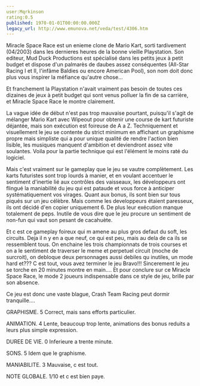 ```yaml
---
user:Mqrkinson
rating:0.5
published: 1970-01-01T00:00:00.000Z
legacy_url: http://www.emunova.net/veda/test/4306.htm
---
```

Miracle Space Race est un enieme clone de Mario Kart, sorti tardivement (04/2003) dans les dernieres heures de la bonne vieille Playstation. Son editeur, Mud Duck Productions est spécialisé dans les petits jeux à petit budget et dispose d'un palmarès de daubes assez conséquentes (All-Star Racing I et II, l'infâme Baldies ou encore American Pool), son nom doit donc plus vous inspirer la méfiance qu'autre chose...  

  

Et franchement la Playstation n'avait vraiment pas besoin de toutes ces dizaines de jeux à petit budget qui sont venus polluer la fin de sa carrière, et Miracle Space Race le montre clairement.   

  

La vague idée de début n'est pas trop mauvaise pourtant, puisqu'il s'agit de mélanger Mario Kart avec Wipeout pour obtenir une course de kart futuriste déjantée, mais son exécution est foireuse de A a Z. Techniquement et visuellement le jeu se contente du strict minimum en affichant un graphisme propre mais simpliste qui a pour unique qualité de rendre l'action bien lisible, les musiques manquent d'ambition et deviendront assez vite soulantes. Voila pour la partie technique qui est l'élément le moins raté du logiciel.  

  

Mais c'est vraiment sur le gameplay que le jeu se vautre complètement. Les karts futuristes sont trop lourds à manier, et en voulant accentuer le sentiment d'inertie lié aux contrôles des vaisseaux, les développeurs ont flingué la maniabilité du jeu qui est pataude et vous force à anticiper systématiquement vos virages. Quant aux bonus, ils sont bien sur tous piqués sur un jeu célèbre. Mais comme les developpeurs étaient paresseux, ils ont décidé d'en copier uniquement 6\. De plus leur exécution manque totalement de peps. Inutile de vous dire que le jeu procure un sentiment de non-fun qui vaut son pesant de cacahuète.  

  

Et c est ce gameplay foireux qui m amene au plus gros defaut du soft, les circuits. Deja il n y en a que neuf, ce qui est peu, mais au dela de ca ils se ressemblent tous. On enchaine les trois championnats de trois courses et on a le sentiment de traverser le meme et perpetuel circuit (moche de surcroit), on debloque deux personnages aussi debiles qu inutiles, un mode hard et??? C est tout, vous avez terminer le jeu Bravo!!! Sincerement le jeu se torche en 20 minutes montre en main.... Et pour conclure sur ce Miracle Space Race, le mode 2 joueurs indispensable dans ce style de jeu, brille par son absence.  

  

Ce jeu est donc une vaste blague, Crash Team Racing peut dormir tranquille....  

  

  

GRAPHISME. 5 Correct, mais sans efforts particulier.  

ANIMATION. 4 Lente, beaucoup trop lente, animations des bonus reduits a leurs plus simple expression.  

DUREE DE VIE. 0 Inferieure a trente minute.  

SONS. 5 Idem que le graphisme.  

MANIABILITE. 3 Mauvaise, c est tout.  

  

NOTE GLOBALE. 1/10 et c est bien paye.